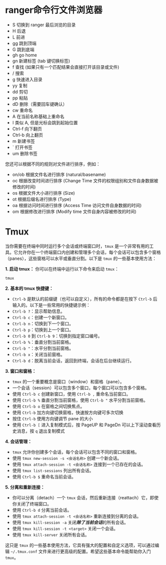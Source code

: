 # ranger命令行文件浏览器
- S 切换到 ranger 最后浏览的目录
- H 后退
- L 前进
- gg 跳到顶端
- G 跳到底端
- gh go home
- gn 新建标签 (tab 键切换标签)
- f 查找 (如果只有一个匹配结果会直接打开该目录或文件)
- / 搜索
- g 快速进入目录
- yy 复制
- dd 剪切
- pp 粘贴
- dD 删除（需要回车键确认）
- cw 重命名
- A 在当前名称基础上重命名
- I 类似 A, 但是光标会跳到起始位置
- Ctrl-f 向下翻页
- Ctrl-b 向上翻页
- m 新建书签
- \` 打开书签
- um 删除书签

您还可以根据不同的规则对文件进行排序，例如：

- on/ob 根据文件名进行排序 (natural/basename)
- oc 根据改变时间进行排序 (Change Time 文件的权限组别和文件自身数据被修改的时间)
- os 根据文件大小进行排序 (Size)
- ot 根据后缀名进行排序 (Type)
- oa 根据访问时间进行排序 (Access Time 访问文件自身数据的时间)
- om 根据修改进行排序 (Modify time 文件自身内容被修改的时间)

# Tmux

当你需要在终端中同时运行多个会话或终端窗口时，`tmux` 是一个非常有用的工具。它允许你在一个终端窗口内创建和管理多个会话，每个会话可以包含多个窗格（panes），这些窗格可以水平或垂直分割。以下是 `tmux` 的一些基本使用方法：

**1. 启动 tmux：**
你可以在终端中运行以下命令来启动 `tmux`：

```bash
tmux
```

**2. 基本的 tmux 快捷键：**
   - `Ctrl-b` 是默认的前缀键（也可以自定义），所有的命令都是在按下 `Ctrl-b` 后输入的。以下是一些常用的快捷键示例：
   - `Ctrl-b ?`：显示帮助信息。
   - `Ctrl-b c`：创建一个新窗口。
   - `Ctrl-b n`：切换到下一个窗口。
   - `Ctrl-b p`：切换到上一个窗口。
   - `Ctrl-b 0` 到 `Ctrl-b 9`：切换到指定窗口编号。
   - `Ctrl-b %`：垂直分割当前窗格。
   - `Ctrl-b "`：水平分割当前窗格。
   - `Ctrl-b x`：关闭当前窗格。
   - `Ctrl-b d`：脱离当前会话，返回到终端，会话在后台继续运行。

**3. 窗口和窗格：**
   - `tmux` 的一个重要概念是窗口（window）和窗格（pane）。
   - 一个会话（session）可以包含多个窗口，每个窗口可以包含多个窗格。
   - 使用 `Ctrl-b c` 创建新窗口，使用 `Ctrl-b ,` 重命名当前窗口。
   - 使用 `Ctrl-b %` 垂直分割当前窗格，使用 `Ctrl-b "` 水平分割当前窗格。
   - 使用 `Ctrl-b o` 在窗格之间切换焦点。
   - 使用 `Ctrl-b` 加方向键切换窗格，快速按方向键可多次切换
   - 按住 `Ctrl-b` 使用方向键调节 pane 的大小
   - 使用 `Ctrl-b [` 进入复制模式后，按 PageUP 和 PageDn 可以上下滚动查看历史消息，按 `q` 退出复制模式

**4. 会话管理：**
   - `tmux` 允许你创建多个会话，每个会话可以包含不同的窗口和窗格。
   - 使用 `tmux new-session -s <会话名称>` 创建一个新会话。
   - 使用 `tmux attach-session -t <会话名称>` 连接到一个已存在的会话。
   - 使用 `tmux list-sessions` 列出所有会话。
   - 使用 `Ctrl-b $` 重命名当前会话。

**5. 分离和重新连接：**
   - 你可以分离（detach）一个 `tmux` 会话，然后重新连接（reattach）它，即使你关闭了终端窗口。
   - 使用 `Ctrl-b d` 分离当前会话。
   - 使用 `tmux attach-session -t <会话名称>` 重新连接到分离的会话。
   - 使用 `tmux kill-session -a` 关闭***除了当前会话***的所有会话。
   - 使用 `tmux kill-session -t <target>` 关闭一个会话。
   - 使用 `tmux kill-server` 关闭所有会话。

这只是 `tmux` 的一些基本使用方法，它具有强大的配置和自定义选项，可以通过编辑 `~/.tmux.conf` 文件来进行更高级的配置。希望这些基本命令能帮助你入门 `tmux`。

